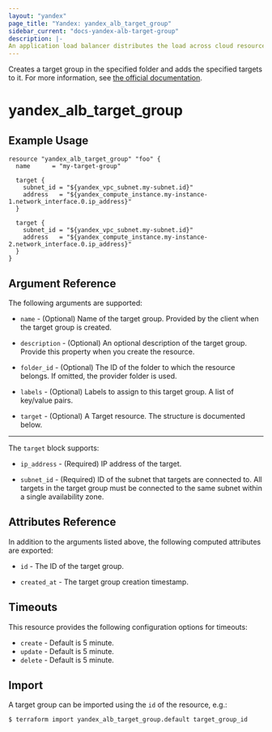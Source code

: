 ```yaml
---
layout: "yandex"
page_title: "Yandex: yandex_alb_target_group"
sidebar_current: "docs-yandex-alb-target-group"
description: |-
An application load balancer distributes the load across cloud resources that are combined into a target group.
---
```


Creates a target group in the specified folder and adds the specified targets to it.
For more information, see [the official documentation](https://cloud.yandex.ru/docs/application-load-balancer/concepts/target-group).

# yandex\_alb\_target\_group

## Example Usage

```hcl
resource "yandex_alb_target_group" "foo" {
  name      = "my-target-group"

  target {
    subnet_id = "${yandex_vpc_subnet.my-subnet.id}"
    address   = "${yandex_compute_instance.my-instance-1.network_interface.0.ip_address}"
  }

  target {
    subnet_id = "${yandex_vpc_subnet.my-subnet.id}"
    address   = "${yandex_compute_instance.my-instance-2.network_interface.0.ip_address}"
  }
}
```

## Argument Reference

The following arguments are supported:

* `name` - (Optional) Name of the target group. Provided by the client when the target group is created.

* `description` - (Optional) An optional description of the target group. Provide this property when
  you create the resource.

* `folder_id` - (Optional) The ID of the folder to which the resource belongs.
  If omitted, the provider folder is used.

* `labels` - (Optional) Labels to assign to this target group. A list of key/value pairs.

* `target` - (Optional) A Target resource. The structure is documented below.

---

The `target` block supports:

* `ip_address` - (Required) IP address of the target.

* `subnet_id` - (Required) ID of the subnet that targets are connected to.
  All targets in the target group must be connected to the same subnet within a single availability zone.

## Attributes Reference

In addition to the arguments listed above, the following computed attributes are exported:

* `id` - The ID of the target group.

* `created_at` - The target group creation timestamp.

## Timeouts

This resource provides the following configuration options for
timeouts:

- `create` - Default is 5 minute.
- `update` - Default is 5 minute.
- `delete` - Default is 5 minute.

## Import

A target group can be imported using the `id` of the resource, e.g.:

```
$ terraform import yandex_alb_target_group.default target_group_id
```